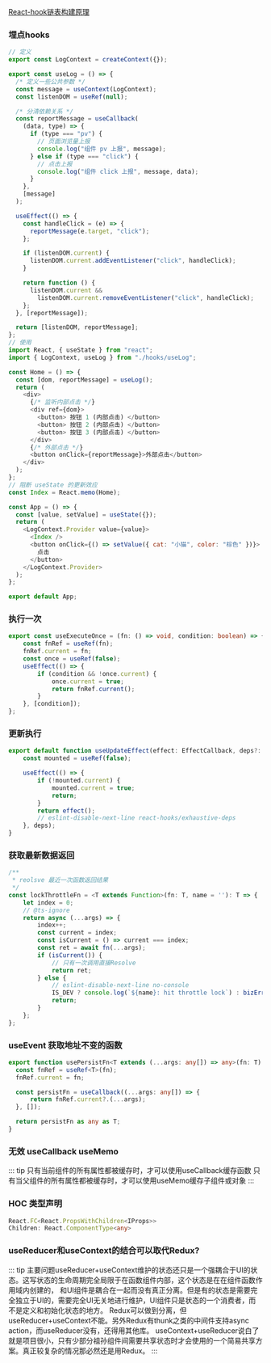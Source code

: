 
[React-hook链表构建原理](https://segmentfault.com/a/1190000042799935)

### 埋点hooks

``` javascript
// 定义
export const LogContext = createContext({});

export const useLog = () => {
  /* 定义一些公共参数 */
  const message = useContext(LogContext);
  const listenDOM = useRef(null);

  /* 分清依赖关系 */
  const reportMessage = useCallback(
    (data, type) => {
      if (type === "pv") {
        // 页面浏览量上报
        console.log("组件 pv 上报", message);
      } else if (type === "click") {
        // 点击上报
        console.log("组件 click 上报", message, data);
      }
    },
    [message]
  );

  useEffect(() => {
    const handleClick = (e) => {
      reportMessage(e.target, "click");
    };

    if (listenDOM.current) {
      listenDOM.current.addEventListener("click", handleClick);
    }

    return function () {
      listenDOM.current &&
        listenDOM.current.removeEventListener("click", handleClick);
    };
  }, [reportMessage]);

  return [listenDOM, reportMessage];
};
// 使用
import React, { useState } from "react";
import { LogContext, useLog } from "./hooks/useLog";

const Home = () => {
  const [dom, reportMessage] = useLog();
  return (
    <div>
      {/* 监听内部点击 */}
      <div ref={dom}>
        <button> 按钮 1 (内部点击) </button>
        <button> 按钮 2 (内部点击) </button>
        <button> 按钮 3 (内部点击) </button>
      </div>
      {/* 外部点击 */}
      <button onClick={reportMessage}>外部点击</button>
    </div>
  );
};
// 阻断 useState 的更新效应
const Index = React.memo(Home);

const App = () => {
  const [value, setValue] = useState({});
  return (
    <LogContext.Provider value={value}>
      <Index />
      <button onClick={() => setValue({ cat: "小猫", color: "棕色" })}>
        点击
      </button>
    </LogContext.Provider>
  );
};

export default App;
```

### 执行一次

``` typescript
export const useExecuteOnce = (fn: () => void, condition: boolean) => {
    const fnRef = useRef(fn);
    fnRef.current = fn;
    const once = useRef(false);
    useEffect(() => {
        if (condition && !once.current) {
            once.current = true;
            return fnRef.current();
        }
    }, [condition]);
};
```

### 更新执行
``` typescript
export default function useUpdateEffect(effect: EffectCallback, deps?: DependencyList) {
    const mounted = useRef(false);

    useEffect(() => {
        if (!mounted.current) {
            mounted.current = true;
            return;
        }
        return effect();
        // eslint-disable-next-line react-hooks/exhaustive-deps
    }, deps);
}

```

### 获取最新数据返回
``` typescript
/**
 * reolsve 最近一次函数返回结果
 */
const lockThrottleFn = <T extends Function>(fn: T, name = ''): T => {
    let index = 0;
    // @ts-ignore
    return async (...args) => {
        index++;
        const current = index;
        const isCurrent = () => current === index;
        const ret = await fn(...args);
        if (isCurrent()) {
            // 只有一次调用直接Resolve
            return ret;
        } else {
            // eslint-disable-next-line no-console
            IS_DEV ? console.log(`${name}: hit throttle lock`) : bizErrLogger(`${name} 命中非最新返回结果`);
            return;
        }
    };
};

```

### useEvent 获取地址不变的函数
``` typescript
export function usePersistFn<T extends (...args: any[]) => any>(fn: T) {
  const fnRef = useRef<T>(fn);
  fnRef.current = fn;

  const persistFn = useCallback((...args: any[]) => {
      return fnRef.current?.(...args);
  }, []);

  return persistFn as any as T;
}
```


### 无效 useCallback useMemo
::: tip
只有当前组件的所有属性都被缓存时，才可以使用useCallback缓存函数 只有当父组件的所有属性都被缓存时，才可以使用useMemo缓存子组件或对象
:::

### HOC 类型声明
``` typescript
React.FC<React.PropsWithChildren<IProps>>
Children: React.ComponentType<any>
```

### useReducer和useContext的结合可以取代Redux?
::: tip
主要问题useReducer+useContext维护的状态还只是一个强耦合于UI的状态。这写状态的生命周期完全局限于在函数组件内部，这个状态是在在组件函数作用域内创建的，
和UI组件是耦合在一起而没有真正分离。但是有的状态是需要完全独立于UI的，需要完全UI无关地进行维护，UI组件只是状态的一个消费者，而不是定义和初始化状态的地方。
Redux可以做到分离，但useReducer+useContext不能。另外Redux有thunk之类的中间件支持async  action，而useReducer没有，还得用其他库。
useContext+useReducer说白了就是项目很小，只有少部分祖孙组件间需要共享状态时才会使用的一个简易共享方案。真正较复杂的情况那必然还是用Redux。
:::
